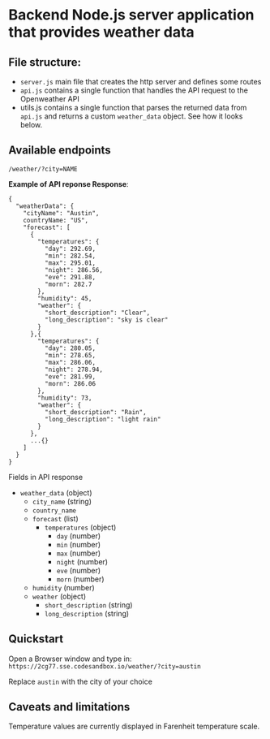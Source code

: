 # Backend Node.js server application that provides weather data

## File structure:

- `server.js` main file that creates the http server and defines some routes
- `api.js` contains a single function that handles the API request to the Openweather API
- utils.js contains a single function that parses the returned data from `api.js` and returns a custom `weather_data` object. See how it looks below.

## Available endpoints

`/weather/?city=NAME`

**Example of API reponse Response**:

```
{
  "weatherData": {
    "cityName": "Austin",
    countryName: "US",
    "forecast": [
      {
        "temperatures": {
          "day": 292.69,
          "min": 282.54,
          "max": 295.01,
          "night": 286.56,
          "eve": 291.88,
          "morn": 282.7
        },
        "humidity": 45,
        "weather": {
          "short_description": "Clear",
          "long_description": "sky is clear"
        }
      },{
        "temperatures": {
          "day": 280.05,
          "min": 278.65,
          "max": 286.06,
          "night": 278.94,
          "eve": 281.99,
          "morn": 286.06
        },
        "humidity": 73,
        "weather": {
          "short_description": "Rain",
          "long_description": "light rain"
        }
      },
      ...{}
    ]
  }
}
```

Fields in API response

- `weather_data` (object)
  - `city_name` (string)
  - `country_name`
  - `forecast` (list)
    - `temperatures` (object)
      - `day` (number)
      - `min` (number)
      - `max` (number)
      - `night` (number)
      - `eve` (number)
      - `morn` (number)
  - `humidity` (number)
  - `weather` (object)
    - `short_description` (string)
    - `long_description` (string)

## Quickstart

Open a Browser window and type in:
`https://2cg77.sse.codesandbox.io/weather/?city=austin`

Replace `austin` with the city of your choice

## Caveats and limitations

Temperature values are currently displayed in Farenheit temperature scale.
